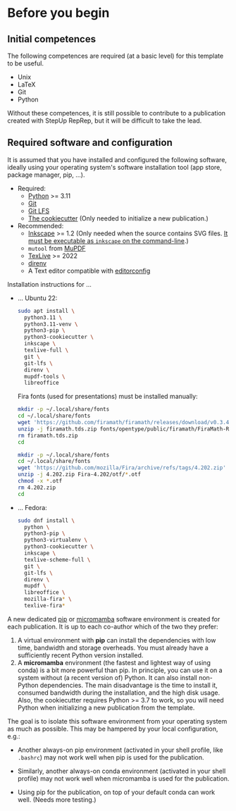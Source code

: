 # Before you begin

## Initial competences

The following competences are required (at a basic level) for this template to be useful.

- Unix
- LaTeX
- Git
- Python

Without these competences, it is still possible to contribute to a publication
created with StepUp RepRep, but it will be difficult to take the lead.


## Required software and configuration

It is assumed that you have installed and configured the following software,
ideally using your operating system's software installation tool
(app store, package manager, pip, ...).

- Required:
    - [Python](https://www.python.org/) >= 3.11
    - [Git](https://git-scm.com/)
    - [Git LFS](https://git-lfs.com/)
    - [The cookiecutter](https://www.cookiecutter.io/)
      (Only needed to initialize a new publication.)
- Recommended:
    - [Inkscape](https://inkscape.org/) >= 1.2
      (Only needed when the source contains SVG files.
      [It must be executable as `inkscape` on the command-line](https://stackoverflow.com/a/22085247/494584).)
    - `mutool` from [MuPDF](https://mupdf.com/)
    - [TexLive](https://tug.org/texlive/) >= 2022
    - [direnv](https://direnv.net/)
    - A Text editor compatible with [editorconfig](https://editorconfig.org/)

Installation instructions for ...

- ... Ubuntu 22:

    ```bash
    sudo apt install \
      python3.11 \
      python3.11-venv \
      python3-pip \
      python3-cookiecutter \
      inkscape \
      texlive-full \
      git \
      git-lfs \
      direnv \
      mupdf-tools \
      libreoffice
    ```

    Fira fonts (used for presentations) must be installed manually:

    ```bash
    mkdir -p ~/.local/share/fonts
    cd ~/.local/share/fonts
    wget 'https://github.com/firamath/firamath/releases/download/v0.3.4/firamath.tds.zip'
    unzip -j firamath.tds.zip fonts/opentype/public/firamath/FiraMath-Regular.otf
    rm firamath.tds.zip
    cd
    ```

    ```bash
    mkdir -p ~/.local/share/fonts
    cd ~/.local/share/fonts
    wget 'https://github.com/mozilla/Fira/archive/refs/tags/4.202.zip'
    unzip -j 4.202.zip Fira-4.202/otf/*.otf
    chmod -x *.otf
    rm 4.202.zip
    cd
    ```

- ... Fedora:

    ```bash
    sudo dnf install \
      python \
      python3-pip \
      python3-virtualenv \
      python3-cookiecutter \
      inkscape \
      texlive-scheme-full \
      git \
      git-lfs \
      direnv \
      mupdf \
      libreoffice \
      mozilla-fira* \
      texlive-fira*
    ```

A new dedicated
[pip](https://pip.pypa.io/en/stable/) or [micromamba](https://mamba.readthedocs.io/)
software environment is created for each publication.
It is up to each co-author which of the two they prefer:

1. A virtual environment with **pip** can install the dependencies
   with low time, bandwidth and storage overheads.
   You must already have a sufficiently recent Python version installed.
2. A **micromamba** environment (the fastest and lightest way of using conda)
   is a bit more powerful than pip.
   In principle, you can use it on a system without (a recent version of) Python.
   It can also install non-Python dependencies.
   The main disadvantage is the time to install it, consumed bandwidth during the installation, and the high disk usage.
   Also, the cookiecutter requires Python >= 3.7 to work, so you will need Python when
   initializing a new publication from the template.

The goal is to isolate this software environment from your operating system as much as possible.
This may be hampered by your local configuration, e.g.:

- Another always-on pip environment (activated in your shell profile, like `.bashrc`)
  may not work well when pip is used for the publication.

- Similarly, another always-on conda environment (activated in your shell profile)
  may not work well when micromamba is used for the publication.

- Using pip for the publication, on top of your default conda can work well.
  (Needs more testing.)
